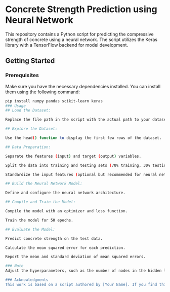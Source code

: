 
# Concrete Strength Prediction using Neural Network

This repository contains a Python script for predicting the compressive strength of concrete using a neural network. The script utilizes the Keras library with a TensorFlow backend for model development.

## Getting Started

### Prerequisites

Make sure you have the necessary dependencies installed. You can install them using the following command:

```bash
pip install numpy pandas scikit-learn keras
### Usage
## Load the Dataset:

Replace the file path in the script with the actual path to your dataset.

## Explore the Dataset:

Use the head() function to display the first few rows of the dataset.

## Data Preparation:

Separate the features (input) and target (output) variables.

Split the data into training and testing sets (70% training, 30% testing).

Standardize the input features (optional but recommended for neural networks).

## Build the Neural Network Model:

Define and configure the neural network architecture.

## Compile and Train the Model:

Compile the model with an optimizer and loss function.

Train the model for 50 epochs.

## Evaluate the Model:

Predict concrete strength on the test data.

Calculate the mean squared error for each prediction.

Report the mean and standard deviation of mean squared errors.

### Note
Adjust the hyperparameters, such as the number of nodes in the hidden layer, the optimizer, and the number of epochs, to optimize the model's performance for your specific dataset.

### Acknowledgments
This work is based on a script authored by [Your Name]. If you find this code useful, please consider giving credit to the original author.
